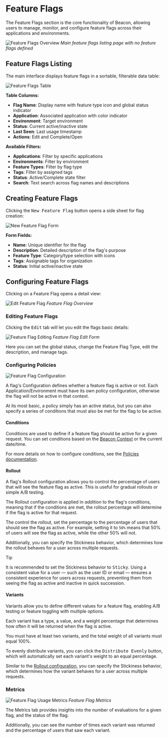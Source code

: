 <script setup>
// @ts-ignore
import { CirclePlus } from 'lucide-vue-next';
</script>
# Feature Flags

The Feature Flags section is the core functionality of Beacon, allowing users to manage, monitor, and configure feature flags across their applications and environments.

![Feature Flags Overview](../screenshots/feature-flags-initial.png)
*Main feature flags listing page with no feature flags defined*

## Feature Flags Listing

The main interface displays feature flags in a sortable, filterable data table:

![Feature Flags Table](../screenshots/feature-flags-list.png)

**Table Columns:**
- **Flag Name**: Display name with feature type icon and global status indicator
- **Application**: Associated application with color indicator
- **Environment**: Target environment
- **Status**: Current active/inactive state
- **Last Seen**: Last usage timestamp
- **Actions**: Edit and Complete/Open

**Available Filters:**
- **Applications**: Filter by specific applications
- **Environments**: Filter by environment
- **Feature Types**: Filter by flag type
- **Tags**: Filter by assigned tags
- **Status**: Active/Complete state filter
- **Search**: Text search across flag names and descriptions

## Creating Feature Flags

Clicking the <kbd><CirclePlus /> New Feature Flag</kbd> button opens a side sheet for flag creation:

![New Feature Flag Form](../screenshots/feature-flags-form-create.png)

**Form Fields:**
- **Name**: Unique identifier for the flag
- **Description**: Detailed description of the flag's purpose
- **Feature Type**: Category/type selection with icons
- **Tags**: Assignable tags for organization
- **Status**: Initial active/inactive state

## Configuring Feature Flags

Clicking on a Feature Flag opens a detail view:

![Edit Feature Flag](../screenshots/feature-flags-edit-overview.png)
*Feature Flag Overview*

### Editing Feature Flags

Clicking the <kbd>Edit</kbd> tab will let you edit the flags basic details:

![Feature Flag Editing](../screenshots/feature-flags-edit-tab.png)
*Feature Flag Edit Form*

Here you can set the global status, change the Feature Flag Type, edit the description,
and manage tags.

### Configuring Policies

![Feature Flag Configuration](../screenshots/feature-flags-configuration-tab.png)

A flag's Configuration defines whether a feature flag is active or not. Each Application/Environment must have
its own policy configuration, otherwise the flag will not be active in that context.

At its most basic, a policy simply has an active status, but you can also specify a
series of conditions that must also be met for the flag to be active.

#### Conditions

Conditions are used to define if a feature flag should be active for a given request. You can set conditions based on the [Beacon Context](../core/context) or the current date/time.

For more details on how to configure conditions, see the [Policies documentation](policies.md).

#### Rollout

A flag's Rollout configuration allows you to control the percentage of users that will see the feature flag as active. This is useful for gradual rollouts or simple A/B testing.

The Rollout configuration is applied in _addition_ to the flag's conditions, meaning that if the conditions are met, the rollout percentage will determine if the flag is active for that request.

The control the rollout, set the percentage to the percentage of users that should see the flag as active. For example, setting it to `50%` means that 50% of users will see the flag as active, while the other 50% will not.

Additionally, you can specify the Stickiness behavior, which determines how the rollout behaves for a user across multiple requests.

> [!TIP]
> It is recommended to set the Stickiness behavior to <kbd>Sticky</kbd>. Using a consistent value for a user — such as the user ID or email — ensures a consistent experience for users across requests, preventing them from seeing the flag as active and inactive in quick succession.

#### Variants

Variants allow you to define different values for a feature flag, enabling A/B testing or feature toggling with multiple options.

Each variant has a type, a value, and a weight percentage that determines how often it will be returned when the flag is active. 

You must have at least two variants, and the total weight of all variants must equal 100%.

To evenly distribute variants, you can click the <kbd>Distribute Evenly</kbd> button, which will automatically set each variant's weight to an equal percentage.

Similar to the [Rollout configuration](#rollout), you can specify the Stickiness behavior, which determines how the variant behaves for a user across multiple requests.

### Metrics

![Feature Flag Usage Metrics](../screenshots/feature-flags-metrics-tab.png)
*Feature Flag Metrics*

The Metrics tab provides insights into the number of evaluations for a given flag,
and the status of the flag.

Additionally, you can see the number of times each variant was returned and the percentage
of users that saw each variant.

